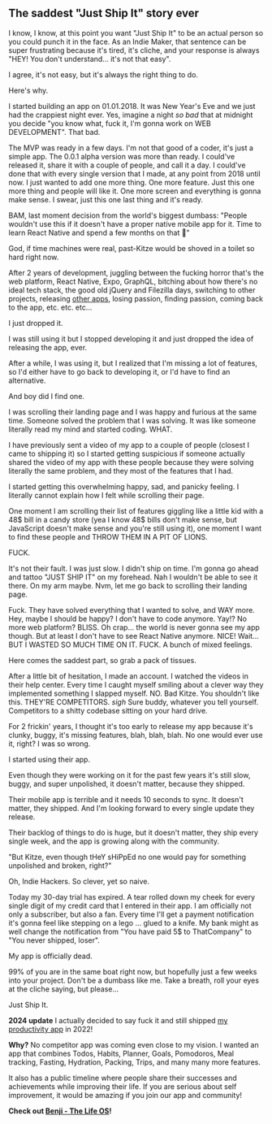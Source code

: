 ## The saddest "Just Ship It" story ever

I know, I know, at this point you want "Just Ship It" to be an actual person so you could punch it in the face. As an Indie Maker, that sentence can be super frustrating because it's tired, it's cliche, and your response is always "HEY! You don't understand... it's not that easy".

 

I agree, it's not easy, but it's always the right thing to do.

 

Here's why.

 

I started building an app on 01.01.2018. It was New Year's Eve and we just had the crappiest night ever. Yes, imagine a night *so bad* that at midnight you decide "you know what, fuck it, I'm gonna work on WEB DEVELOPMENT".
That bad.

 

The MVP was ready in a few days. I'm not that good of a coder, it's just a simple app. The 0.0.1 alpha version was more than ready. I could've released it, share it with a couple of people, and call it a day. I could've done that with every single version that I made, at any point from 2018 until now. I just wanted to add one more thing. One more feature. Just this one more thing and people will like it. One more screen and everything is gonna make sense. I swear, just this one last thing and it's ready.

 

BAM, last moment decision from the world's biggest dumbass: "People wouldn't use this if it doesn't have a proper native mobile app for it. Time to learn React Native and spend a few months on that 🤦️"

 

God, if time machines were real, past-Kitze would be shoved in a toilet so hard right now.

 

After 2 years of development, juggling between the fucking horror that's the web platform, React Native, Expo, GraphQL, bitching about how there's no ideal tech stack, the good old jQuery and Filezilla days, switching to other projects, releasing [other apps](https://sizzy.co/), losing passion, finding passion, coming back to the app, etc. etc. etc...

 

I just dropped it.

 

I was still using it but I stopped developing it and just dropped the idea of releasing the app, ever.

 

After a while, I was using it, but I realized that I'm missing a lot of features, so I'd either have to go back to developing it, or I'd have to find an alternative.

 

And boy did I find one.

 

I was scrolling their landing page and I was happy and furious at the same time. Someone solved the problem that I was solving. It was like someone literally read my mind and started coding. WHAT.

 

I have previously sent a video of my app to a couple of people (closest I came to shipping it) so I started getting suspicious if someone actually shared the video of my app with these people because they were solving literally the same problem, and they most of the features that I had.

 

I started getting this overwhelming happy, sad, and panicky feeling. I literally cannot explain how I felt while scrolling their page.

 

One moment I am scrolling their list of features giggling like a little kid with a 48$ bill in a candy store (yea I know 48$ bills don't make sense, but JavaScript doesn't make sense and you're still using it), one moment I want to find these people and THROW THEM IN A PIT OF LIONS.

 

FUCK.

 

It's not their fault. I was just slow. I didn't ship on time. I'm gonna go ahead and tattoo "JUST SHIP IT" on my forehead. Nah I wouldn't be able to see it there. On my arm maybe. Nvm, let me go back to scrolling their landing page.

 

Fuck. They have solved everything that I wanted to solve, and WAY more. Hey, maybe I should be happy? I don't have to code anymore. Yay!? No more web platform? BLISS. Oh crap... the world is never gonna see my app though. But at least I don't have to see React Native anymore. NICE! Wait... BUT I WASTED SO MUCH TIME ON IT. FUCK. A bunch of mixed feelings.

 

Here comes the saddest part, so grab a pack of tissues.

 

After a little bit of hesitation, I made an account. I watched the videos in their help center. Every time I caught myself smiling about a clever way they implemented something I slapped myself. NO. Bad Kitze. You shouldn't like this. THEY'RE COMPETITORS. *sigh* Sure buddy, whatever you tell yourself. Competitors to a shitty codebase sitting on your hard drive.

 

For 2 frickin' years, I thought it's too early to release my app because it's clunky, buggy, it's missing features, blah, blah, blah. No one would ever use it, right? I was so wrong.

 

I started using their app.

 

Even though they were working on it for the past few years it's still slow, buggy, and super unpolished, it doesn't matter, because they shipped.

 

Their mobile app is terrible and it needs 10 seconds to sync. It doesn't matter, they shipped. And I'm looking forward to every single update they release.

 

Their backlog of things to do is huge, but it doesn't matter, they ship every single week, and the app is growing along with the community.

 

"But Kitze, even though tHeY sHiPpEd no one would pay for something unpolished and broken, right?"

 

Oh, Indie Hackers. So clever, yet so naive.

 

Today my 30-day trial has expired. A tear rolled down my cheek for every single digit of my credit card that I entered in their app. I am officially not only a subscriber, but also a fan. Every time I'll get a payment notification it's gonna feel like stepping on a lego ... glued to a knife. My bank might as well change the notification from "You have paid 5$ to ThatCompany" to "You never shipped, loser".

 

My app is officially dead.

 

99% of you are in the same boat right now, but hopefully just a few weeks into your project. Don't be a dumbass like me. Take a breath, roll your eyes at the cliche saying, but please...

 

Just Ship It.

 

**2024 update**
I actually decided to say fuck it and still shipped [my productivity app](https://benji.so/) in 2022!

 

**Why?** No competitor app was coming even close to my vision. I wanted an app that combines Todos, Habits, Planner, Goals, Pomodoros, Meal tracking, Fasting, Hydration, Packing, Trips, and many many more features.

 

It also has a public timeline where people share their successes and achievements while improving their life. If you are serious about self improvement, it would be amazing if you join our app and community!

 

**Check out [Benji - The Life OS](https://benji.so/)!**